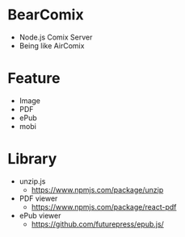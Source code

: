 # BearComix
- Node.js Comix Server
- Being like AirComix

# Feature
- Image
- PDF
- ePub
- mobi

# Library
- unzip.js
    - https://www.npmjs.com/package/unzip
- PDF viewer
    - https://www.npmjs.com/package/react-pdf
- ePub viewer
    - https://github.com/futurepress/epub.js/
